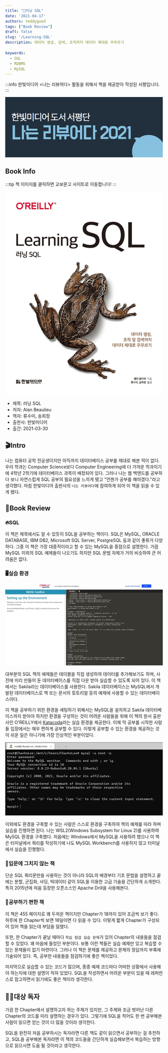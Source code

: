 ```yaml
---
title: "📖러닝 SQL"
date: '2021-04-17'
authors: teddygood
tags: ["Book Review"]
draft: false
slug: '/Learning-SQL'
description: 데이터 생성, 검색, 조작까지 데이터 제대로 주무르기

keywords:
  - SQL
  - RDBMS
  - MySQL
---
```


:::info
한빛미디어 <나는 리뷰어다> 활동을 위해서 책을 제공받아 작성된 서평입니다.
:::

![나는 리뷰어다 2021](../assets/I-am-reviewer-2021.jpg)

## Book Info

:::tip
책 이미지를 클릭하면 교보문고 사이트로 이동합니다!
:::

[![책](../assets/review/Learning-SQL.jpg)](https://product.kyobobook.co.kr/detail/S000001810371)

- 제목: 러닝 SQL
- 저자: Alan Beaulieu
- 역자: 류수미, 송희정
- 출판사: 한빛미디어
- 출간: 2021-03-30

<!--truncate-->

## 🎬Intro

나는 컴퓨터 공학 전공생이지만 아직까지 데이터베이스 공부를 제대로 해본 적이 없다. 우리 학과는 Computer Science보다 Computer Engineering에 더 가까운 학과이기에 4학년 2학기에 데이터베이스 과목이 배정되어 있다. 그러나 나는 웹 백엔드를 공부하다 보니 자연스럽게 SQL 공부의 필요성을 느끼게 됐고 "언젠가 공부를 해야겠다."라고 생각했다. 마침 한빛미디어 출판사의 `나는 리뷰어다`에 참여하게 되어 이 책을 읽을 수 있게 됐다.

## 📖Book Review

### 🔥SQL

이 책은 제목에서도 알 수 있듯이 SQL을 공부하는 책이다. SQL은 MySQL, ORACLE DATABASE, IBM DB2, Microsoft SQL Server, PostgreSQL 둥과 같이 좋류가 다양하다. 그중 이 책은 가장 대중적이라고 할 수 있는 MySQL을 중점으로 설명한다. 가끔 MySQL 이외의 SQL 예제들이 나오기도 하지만 SQL 문법 자체가 거의 비슷하여 큰 어려움은 없다.

### 🖥️실습 환경

![katacoda](mysql-environment-katacoda.jpg)

대부분의 SQL 책의 예제들은 테이블을 직접 생성하여 데이터를 추가해보기도 하며, 사전에 미리 만들어 둔 데이터베이스를 직접 다운 받아 실습할 수 있도록 되어 있다. 이 책에서는 Sakila라는 데이터베이스를 사용한다. Sakila 데이터베이스는 MySQL에서 개발된 데이터베이스로 책 또는 문서의 튜토리얼 등의 예제에 사용할 수 있는 데이터베이스이다.

이 책을 공부하기 위한 환경을 세팅하기 위해서는 MySQL을 설치하고 Sakila 데이터베이스까지 받아야 하지만 환경을 구성하는 것이 어려운 사람들을 위해 이 책의 원서 출판사인 O'REILLY에서 [Katacoda](https://www.katacoda.com/)라는 실습 환경을 제공한다. 이제 막 공부를 시작한 사람들 입장에서는 매우 편하게 공부할 수 있다. 이렇게 공부할 수 있는 환경을 제공하는 것이 쉬운 일은 아니기에 가장 인상적인 부분이었다. 

![wsl2](mysql-environment-wsl2.jpg)

이외에도 환경을 구축할 수 있는 사람은 스스로 환경을 구축하여 책의 예제를 따라 하며 실습을 진행하면 된다. 나는 WSL2(Windows Subsystem for Linux 2)를 사용하여 MySQL 환경을 구축했다. 처음에는 Windows에서 MySQL을 사용하려 했으나 이 책은 터미널에서 쿼리를 작성하기에 나도 MySQL Workbench를 사용하지 않고 터미널에서 실습을 진행했다.

### 📕입문에 그치지 않는 책

단순 SQL 쿼리문만을 사용하는 것이 아니라 SQL의 배경부터 기초 문법을 설명하고 끝에는 분할, 군집화, 샤딩, 빅데이터 같이 SQL을 이용한 고급 기술을 간단하게 소개한다. 특히 2015년에 처음 등장한 오픈소스인 Apache Drill을 사용해본다. 

### 📕공부하기 편한 책

이 책은 455 페이지로 꽤 두꺼운 책이지만 Chapter가 18까지 있어 조금씩 보기 좋다. 하루에 한 Chapter씩 보면 18일이면 다 읽을 수 있다. 이렇게 짧게 Chapter가 구성되어 있어 책을 읽는데 부담을 덜했다.

또한, 한 Chapter가 끝날 때마다 `학습 점검 실습 문제`가 있어 Chapter의 내용들을 점검할 수 있었다. 꽤 마음에 들었던 부분이다. 보통 이런 책들은 실습 예제만 있고 복습할 수 있는 문제들이 없기 마련이다. 그러나 이 책은 문제를 제공하고 문제의 정답까지 부록에 기술되어 있다. 즉, 공부한 내용들을 점검하기에 좋은 책이었다.

마지막으로 실습할 수 있는 코드가 많으며, 종종 예제 코드마다 어떠한 상황에서 사용해야 하는지에 대한 설명이 적혀 있었다. SQL을 작성하면서 어려운 부분이 있을 때 레퍼런스로 참고하면서 읽기에도 좋은 책이라 생각한다.

## 🧑‍🏫대상 독자

가끔 한 Chapter에서 설명하고자 하는 주제가 있지만, 그 주제와 조금 벗어난 다른 Chapter의 코드를 미리 설명하는 경우가 있다. 그렇기에 SQL을 적어도 한 번 공부해본 사람이 읽으면 얻는 것이 더 많을 것이라 생각한다.

SQL을 완전히 처음 공부하시는 독자라면 다른 책도 같이 읽으면서 공부하는 걸 추천하고, SQL을 공부해본 독자라면 이 책의 코드들을 간단하게 실습해보면서 복습하는 방향으로 읽으시면 도움 될 것이라고 생각한다.
